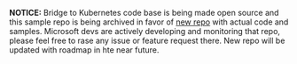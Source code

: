 **NOTICE:** Bridge to Kubernetes code base is being made open source and this sample repo is being archived in favor of [new repo](https://github.com/Azure/Bridge-To-Kubernetes) with actual code and samples. Microsoft devs are actively developing and monitoring that repo, please feel free to rase any issue or feature request there. New repo will be updated with roadmap in hte near future.
